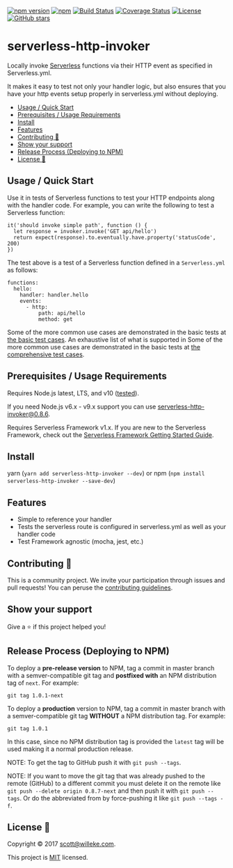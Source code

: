 [![npm version](https://badge.fury.io/js/serverless-http-invoker.svg)](https://www.npmjs.com/package/serverless-http-invoker)
[![npm](https://img.shields.io/npm/dt/serverless-http-invoker.svg?logo=npm)](https://www.npmjs.com/package/serverless-http-invoker)
[![Build Status](https://travis-ci.org/activescott/serverless-http-invoker.svg)](https://travis-ci.org/activescott/serverless-http-invoker)
[![Coverage Status](https://coveralls.io/repos/github/activescott/serverless-http-invoker/badge.svg)](https://coveralls.io/github/activescott/serverless-http-invoker)
[![License](https://img.shields.io/github/license/activescott/serverless-http-invoker.svg)](https://github.com/activescott/serverless-http-invoker/blob/master/LICENSE)
[![GitHub stars](https://img.shields.io/github/stars/activescott/serverless-http-invoker.svg?style=social)](https://github.com/activescott/serverless-http-invoker)

# serverless-http-invoker

Locally invoke [Serverless](https://github.com/serverless/serverless) functions via their HTTP event as specified in Serverless.yml.

It makes it easy to test not only your handler logic, but also ensures that you have your http events setup properly in serverless.yml without deploying.

<!-- TOC -->

- [Usage / Quick Start](#usage--quick-start)
- [Prerequisites / Usage Requirements](#prerequisites--usage-requirements)
- [Install](#install)
- [Features](#features)
- [Contributing 🤝](#contributing-🤝)
- [Show your support](#show-your-support)
- [Release Process (Deploying to NPM)](#release-process-deploying-to-npm)
- [License 📝](#license-📝)

<!-- /TOC -->

## Usage / Quick Start

Use it in tests of Serverless functions to test your HTTP endpoints along with the handler code. For example, you can write the following to test a Serverless function:

    it('should invoke simple path', function () {
      let response = invoker.invoke('GET api/hello')
      return expect(response).to.eventually.have.property('statusCode', 200)
    })

The test above is a test of a Serverless function defined in a `Serverless.yml` as follows:

    functions:
      hello:
        handler: handler.hello
        events:
          - http:
              path: api/hello
              method: get

Some of the more common use cases are demonstrated in the basic tests at [the basic test cases](examples/basic/basic.spec.js).
An exhaustive list of what is supported in Some of the more common use cases are demonstrated in the basic tests at [the comprehensive test cases](examples/comprehensive/comprehensive.spec.js).

## Prerequisites / Usage Requirements

Requires Node.js latest, LTS, and v10 ([tested](https://travis-ci.org/activescott/serverless-http-invoker)).

If you need Node.js v6.x - v9.x support you can use [serverless-http-invoker@0.8.6](https://www.npmjs.com/package/serverless-http-invoker/v/0.8.6).

Requires Serverless Framework v1.x.
If you are new to the Serverless Framework, check out the [Serverless Framework Getting Started Guide](https://serverless.com/framework/docs/getting-started/).

## Install

yarn (`yarn add serverless-http-invoker --dev`) or npm (`npm install serverless-http-invoker --save-dev`)

## Features

- Simple to reference your handler
- Tests the serverless route is configured in serverless.yml as well as your handler code
- Test Framework agnostic (mocha, jest, etc.)

## Contributing 🤝

This is a community project. We invite your participation through issues and pull requests! You can peruse the [contributing guidelines](.github/CONTRIBUTING.md).

## Show your support

Give a ⭐️ if this project helped you!

## Release Process (Deploying to NPM)

To deploy a **pre-release version** to NPM, tag a commit in master branch with a semver-compatible git tag and **postfixed with** an NPM distribution tag of `next`. For example:

    git tag 1.0.1-next

To deploy a **production** version to NPM, tag a commit in master branch with a semver-compatible git tag **WITHOUT** a NPM distribution tag. For example:

    git tag 1.0.1

In this case, since no NPM distribution tag is provided the `latest` tag will be used making it a normal production release.

NOTE: To get the tag to GitHub push it with `git push --tags`.

NOTE: If you want to move the git tag that was already pushed to the remote (GitHub) to a different commit you must delete it on the remote like `git push --delete origin 0.8.7-next` and then push it with `git push --tags`. Or do the abbreviated from by force-pushing it like `git push --tags -f`.

## License 📝

Copyright © 2017 [scott@willeke.com](https://github.com/activescott).

This project is [MIT](https://github.com/activescott/serverless-http-invoker/blob/master/LICENSE) licensed.
